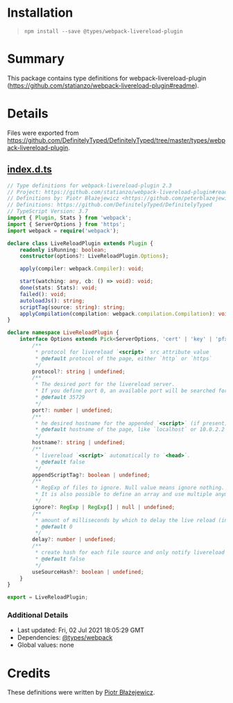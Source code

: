 # Installation
> `npm install --save @types/webpack-livereload-plugin`

# Summary
This package contains type definitions for webpack-livereload-plugin (https://github.com/statianzo/webpack-livereload-plugin#readme).

# Details
Files were exported from https://github.com/DefinitelyTyped/DefinitelyTyped/tree/master/types/webpack-livereload-plugin.
## [index.d.ts](https://github.com/DefinitelyTyped/DefinitelyTyped/tree/master/types/webpack-livereload-plugin/index.d.ts)
````ts
// Type definitions for webpack-livereload-plugin 2.3
// Project: https://github.com/statianzo/webpack-livereload-plugin#readme
// Definitions by: Piotr Błażejewicz <https://github.com/peterblazejewicz>
// Definitions: https://github.com/DefinitelyTyped/DefinitelyTyped
// TypeScript Version: 3.7
import { Plugin, Stats } from 'webpack';
import { ServerOptions } from 'https';
import webpack = require('webpack');

declare class LiveReloadPlugin extends Plugin {
    readonly isRunning: boolean;
    constructor(options?: LiveReloadPlugin.Options);

    apply(compiler: webpack.Compiler): void;

    start(watching: any, cb: () => void): void;
    done(stats: Stats): void;
    failed(): void;
    autoloadJs(): string;
    scriptTag(source: string): string;
    applyCompilation(compilation: webpack.compilation.Compilation): void;
}

declare namespace LiveReloadPlugin {
    interface Options extends Pick<ServerOptions, 'cert' | 'key' | 'pfx'> {
        /**
         * protocol for livereload `<script>` src attribute value
         * @default protocol of the page, either `http` or `https`
         */
        protocol?: string | undefined;
        /**
         * The desired port for the livereload server.
         * If you define port 0, an available port will be searched for, starting from 35729.
         * @default 35729
         */
        port?: number | undefined;
        /**
         * he desired hostname for the appended `<script>` (if present) to point to
         * @default hostname of the page, like `localhost` or 10.0.2.2
         */
        hostname?: string | undefined;
        /**
         * livereload `<script>` automatically to `<head>`.
         * @default false
         */
        appendScriptTag?: boolean | undefined;
        /**
         * RegExp of files to ignore. Null value means ignore nothing.
         * It is also possible to define an array and use multiple anymatch patterns
         */
        ignore?: RegExp | RegExp[] | null | undefined;
        /**
         * amount of milliseconds by which to delay the live reload (in case build takes longer)
         * @default 0
         */
        delay?: number | undefined;
        /**
         * create hash for each file source and only notify livereload if hash has changed
         * @default false
         */
        useSourceHash?: boolean | undefined;
    }
}

export = LiveReloadPlugin;

````

### Additional Details
 * Last updated: Fri, 02 Jul 2021 18:05:29 GMT
 * Dependencies: [@types/webpack](https://npmjs.com/package/@types/webpack)
 * Global values: none

# Credits
These definitions were written by [Piotr Błażejewicz](https://github.com/peterblazejewicz).
